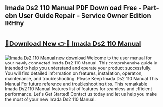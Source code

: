 ## Imada Ds2 110 Manual PDF Download Free - Part-ebn User Guide Repair - Service Owner Edition IRHhy

# <h2><a href="http://bc25021.oget.top/?id=Imada+Ds2+110+Manual">🔗Download New 👉🔴 Imada Ds2 110 Manual</a></h2>

[![Imada Ds2 110 Manual new download](https://i.imgur.com/5g1atiW.png)](http://bc25021.oget.top/?id=Imada+Ds2+110+Manual)
Welcome to the user manual for your newly connected Imada Ds2 110 Manual. This comprehensive guide is intended to help you understand and operate your product successfully. You will find detailed information on features, installation, operation, maintenance, and troubleshooting. Please Keep Imada Ds2 110 Manual This Manual For future reference and troubleshooting tips. This remarkable Imada Ds2 110 Manual features list of features for seamless and efficient performance. Let's Get Started! Contact us today and let us help you make the most of your new Imada Ds2 110 Manual.
